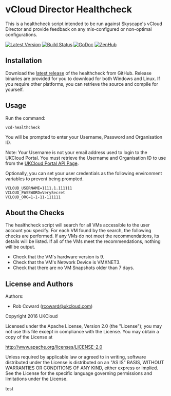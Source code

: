# vCloud Director Healthcheck

This is a healthcheck script intended to be run against Skyscape's vCloud Director and provide feedback on any mis-configured or non-optimal configurations.

[![Latest Version](http://img.shields.io/github/release/UKCloud/vcd-healthcheck.svg?style=flat-square)](https://github.com/UKCloud/vcd-healthcheck/releases)
[![Build Status](https://travis-ci.org/UKCloud/vcd-healthcheck.svg?branch=master)](https://travis-ci.org/UKCloud/vcd-healthcheck)
[![GoDoc](https://godoc.org/github.com/UKCloud/vcd-healthcheck?status.svg)](https://godoc.org/github.com/UKCloud/vcd-healthcheck)
[![ZenHub](https://raw.githubusercontent.com/ZenHubIO/support/master/zenhub-badge.png)](https://zenhub.com)

## Installation
Download the [latest release](https://github.com/UKCloud/vcd-healthcheck/releases) of the healthcheck from GitHub. Release binaries are provided for you to download for both Windows and Linux. If you require other platforms, you can retrieve the source and compile for yourself.

## Usage
Run the command:
```
vcd-healthcheck
```
You will be prompted to enter your Username, Password and Organisation ID. 

Note: Your Username is not your email address used to login to the UKCloud Portal. You must retrieve the Username and Organisation ID to use from the [UKCloud Portal API Page](https://portal.ukcloud.com/user/api).

Optionally, you can set your user credentials as the following environment variables to prevent being prompted.
```
VCLOUD_USERNAME=1111.1.111111
VCLOUD_PASSWORD=VerySecret
VCLOUD_ORG=1-1-11-111111
```
## About the Checks
The healthcheck script will search for all VMs accessible to the user account you specify. For each VM found by the search, the following checks are performed. If any VMs do not meet the recommendations, its details will be listed. If all of the VMs meet the recommendations, nothing will be output.
* Check that the VM's hardware version is 9.
* Check that the VM's Network Device is VMXNET3.
* Check that there are no VM Snapshots older than 7 days.

License and Authors
-------------------
Authors:
  * Rob Coward (rcoward@ukcloud.com)

Copyright 2016 UKCloud

Licensed under the Apache License, Version 2.0 (the "License"); you may not use this file except in compliance with the License. You may obtain a copy of the License at

http://www.apache.org/licenses/LICENSE-2.0

Unless required by applicable law or agreed to in writing, software distributed under the License is distributed on an "AS IS" BASIS, WITHOUT WARRANTIES OR CONDITIONS OF ANY KIND, either express or implied. See the License for the specific language governing permissions and limitations under the License.

test
